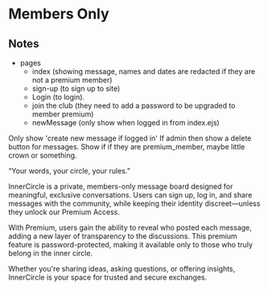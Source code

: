 # Members Only

## Notes

- pages
  - index (showing message, names and dates are redacted if they are not a premium member)
  - sign-up (to sign up to site)
  - Login (to login).
  - join the club (they need to add a password to be upgraded to member premium)
  - newMessage (only show when logged in from index.ejs)

Only show 'create new message if logged in'
If admin then show a delete button for messages.
Show if if they are premium_member, maybe little crown or something.

“Your words, your circle, your rules.”

InnerCircle is a private, members-only message board designed for meaningful, exclusive conversations. Users can sign up, log in, and share messages with the community, while keeping their identity discreet—unless they unlock our Premium Access.

With Premium, users gain the ability to reveal who posted each message, adding a new layer of transparency to the discussions. This premium feature is password-protected, making it available only to those who truly belong in the inner circle.

Whether you're sharing ideas, asking questions, or offering insights, InnerCircle is your space for trusted and secure exchanges.
